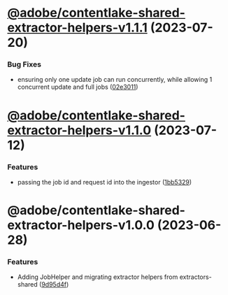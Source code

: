 # [@adobe/contentlake-shared-extractor-helpers-v1.1.1](https://github.com/adobe/contentlake-shared/compare/@adobe/contentlake-shared-extractor-helpers-v1.1.0...@adobe/contentlake-shared-extractor-helpers-v1.1.1) (2023-07-20)


### Bug Fixes

* ensuring only one update job can run concurrently, while allowing 1 concurrent update and full jobs ([02e3011](https://github.com/adobe/contentlake-shared/commit/02e301178e7f1a9cae8a236a7703ba8da1a470e0))

# [@adobe/contentlake-shared-extractor-helpers-v1.1.0](https://github.com/adobe/contentlake-shared/compare/@adobe/contentlake-shared-extractor-helpers-v1.0.0...@adobe/contentlake-shared-extractor-helpers-v1.1.0) (2023-07-12)


### Features

* passing the job id and request id into the ingestor ([1bb5329](https://github.com/adobe/contentlake-shared/commit/1bb5329f362bc44be503ff834db5203bf6386edc))

# @adobe/contentlake-shared-extractor-helpers-v1.0.0 (2023-06-28)


### Features

* Adding JobHelper and migrating extractor helpers from extractors-shared ([9d95d4f](https://github.com/adobe/contentlake-shared/commit/9d95d4f183cdce8477a8546c6509bffad7bc4bd4))
